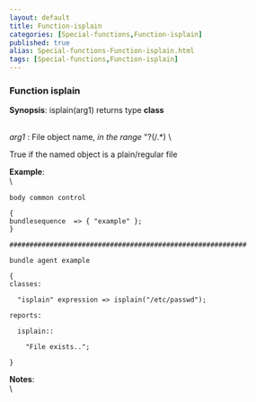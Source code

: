 ```yaml
---
layout: default
title: Function-isplain
categories: [Special-functions,Function-isplain]
published: true
alias: Special-functions-Function-isplain.html
tags: [Special-functions,Function-isplain]
---
```


### Function isplain

**Synopsis**: isplain(arg1) returns type **class**

\
 *arg1* : File object name, *in the range* "?(/.\*) \

True if the named object is a plain/regular file

**Example**:\
 \

~~~~ {.verbatim}
body common control

{
bundlesequence  => { "example" };
}

###########################################################

bundle agent example

{     
classes:

  "isplain" expression => isplain("/etc/passwd");

reports:

  isplain::

    "File exists..";

}
~~~~

**Notes**:\
 \
